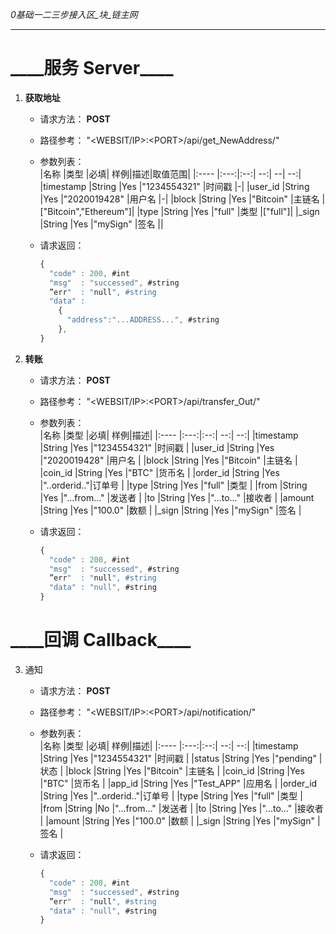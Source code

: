 _0基础一二三步接入区\_块\_链主网_
***
\_\_\_\_服务 Server\_\_\_\_
====

1. **获取地址**  
    + 请求方法：   **POST**  
    + 路径参考：   "\<WEBSIT/IP\>:\<PORT\>/api/get_NewAddress/"  
    + 参数列表：  
      |名称  |类型  |必填| 样例|描述|取值范围|
      |:---- |:---:|:--:| --:| --| --:|
      |timestamp  |String |Yes  |"1234554321" |时间戳  |-|
      |user_id    |String |Yes  |"2020019428" |用户名  |-|
      |block      |String |Yes  |"Bitcoin"    |主链名  |["Bitcoin","Ethereum"]|
      |type       |String |Yes  |"full"       |类型    |["full"]|
      |\_sign     |String |Yes  |"mySign"     |签名    ||

    + 请求返回：  
        ```javascript
        {
          "code" : 200, #int
          "msg"  : "successed", #string
          ”err"  : "null", #string
          "data" :
            {
              "address":"...ADDRESS...", #string
            },
        }
        ```

2. **转账**  
    + 请求方法：   **POST**  
    + 路径参考：   "\<WEBSIT/IP\>:\<PORT\>/api/transfer_Out/"  
    + 参数列表：  
      |名称  |类型  |必填| 样例|描述|
      |:---- |:---:|:--:| --:| --:|
      |timestamp  |String |Yes  |"1234554321" |时间戳  |
      |user_id    |String |Yes  |"2020019428" |用户名  |
      |block      |String |Yes  |"Bitcoin"    |主链名  |
      |coin_id    |String |Yes  |"BTC"        |货币名  |
      |order_id   |String |Yes  |"..orderid.."|订单号  |
      |type       |String |Yes  |"full"       |类型    |
      |from       |String |Yes  |"...from..." |发送者  |
      |to         |String |Yes  |"...to..."   |接收者  |
      |amount     |String |Yes  |"100.0"      |数额    |
      |\_sign     |String |Yes  |"mySign"     |签名    |

    + 请求返回：  
        ```javascript
        {
          "code" : 200, #int
          "msg"  : "successed", #string
          ”err"  : "null", #string
          "data" : "null", #string
        }
        ```

\_\_\_\_回调 Callback\_\_\_\_
====

3. 通知  
    + 请求方法：   **POST**  
    + 路径参考：   "\<WEBSIT/IP\>:\<PORT\>/api/notification/"  
    + 参数列表：  
      |名称  |类型  |必填| 样例|描述|
      |:---- |:---:|:--:| --:| --:|
      |timestamp  |String |Yes  |"1234554321" |时间戳 |
      |status     |String |Yes  |"pending"    |状态   |
      |block      |String |Yes  |"Bitcoin"    |主链名 |
      |coin_id    |String |Yes  |"BTC"        |货币名 |
      |app_id     |String |Yes  |"Test_APP"   |应用名 |
      |order_id   |String |Yes  |"..orderid.."|订单号 |
      |type       |String |Yes  |"full"       |类型   |
      |from       |String |No   |"...from..." |发送者 |
      |to         |String |Yes  |"...to..."   |接收者 |
      |amount     |String |Yes  |"100.0"      |数额   |
      |\_sign     |String |Yes  |"mySign"     |签名   |

    + 请求返回：  
        ```javascript
        {
          "code" : 200, #int
          "msg"  : "successed", #string
          ”err"  : "null", #string
          "data" : "null", #string
        }
        ```
